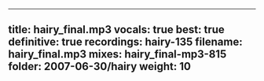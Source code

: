 
---
title: hairy_final.mp3
vocals: true
best: true
definitive: true
recordings: hairy-135
filename: hairy_final.mp3
mixes: hairy_final-mp3-815
folder: 2007-06-30/hairy
weight: 10
---
